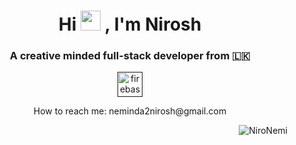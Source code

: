 <h1 align="center">Hi <img src="https://raw.githubusercontent.com/blackcater/blackcater/main/images/Hi.gif" height="32" />
, I'm Nirosh</h1>

<h3 align="center">A creative minded full-stack developer from 🇱🇰</h3>
<div align="center"><a href="" target="_blank"> <img src="https://www.vectorlogo.zone/logos/mongodb/mongodb-icon.svg" alt="firebase" width="40" height="40"/> </a></div>
<p align="center">How to reach me: neminda2nirosh@gmail.com</p>

<p align="right"> <img src="https://komarev.com/ghpvc/?username=NiroNemi&label=Profile%20views&color=blue&style=flat" alt="NiroNemi" /> </p>
